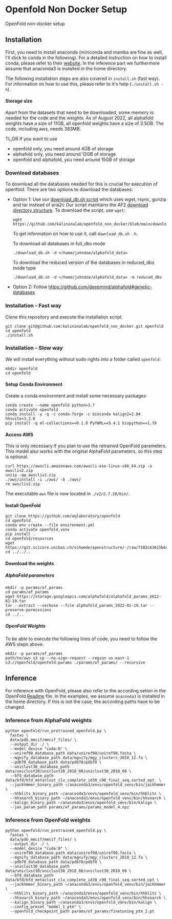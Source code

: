 # Openfold Non Docker Setup
OpenFold non-docker setup

## Installation

First, you need to install anaconda (miniconda and mamba are fine as well, I'll stick to conda in the following). For a detailed instruction on how to install conda, please refer to their [website](https://docs.anaconda.com/anaconda/install/). In the inference part we furthermore assume that anaconda3 is installed in the home directory.

The following installation steps are also covered in `install.sh` (fast way). For information on how to use this, please refer to it's help (`./install.sh -h`).

#### Storage size

Apart from the datasets that need to be downloaded, some memory is needed for the code and the weights. As of August 2022, all alphafold weights have a size of 11GB, all openfold weights have a size of 3.5GB. The code, including aws, needs 383MB.

TL;DR
If you want to use

* openfold only, you need around 4GB of storage
* alphafold only, you need around 12GB of storage
* openfold and alphafold, you need around 15GB of storage

### Download databases

To download all the databases needed for this is crucial for execution of openfold. There are two options to download the databases:

- Option 1: Use our [download_db.sh script](https://github.com/kalininalab/openfold_non_docker/blob/main/download_db.sh) which uses wget, rsync, gunzip and tar instead of aria2c
  Our script maintains the AF2 [download directory structure](https://github.com/deepmind/alphafold#genetic-databases). To download the script, use `wget`:
  
  ```shell
  wget https://github.com/kalininalab/openfold_non_docker/blob/main/download_db.sh
  ```
  
  To get information on how to use it, call `download_db.sh -h`.

  To download all databases in full_dbs mode
  ```shell
  ./download_db.sh -d </home/johndoe/alphafold_data>
  ```

  To download the reduced version of the databases in reduced_dbs mode type
  ```shell
  ./download_db.sh -d </home/johndoe/alphafold_data> -m reduced_dbs
  ```
- Option 2: Follow https://github.com/deepmind/alphafold#genetic-databases

### Installation - Fast way

Clone this repository and execute the installation script.

```shell
git clone git@github.com:kalininalab/openfold_non_docker.git openfold
cd openfold
./install.sh
```

### Installation - Slow way

We will install everything without sudo rights into a folder called `openfold`:

```shell
mkdir openfold
cd openfold
```

#### Setup Conda Environment

Create a conda environment and install some necessary packages

```shell
conda create --name openfold python=3.7
conda activate openfold
conda install -y -q -c conda-forge -c bioconda kalign2=2.04 hhsuite=3.3.0
pip install -q ml-collections==0.1.0 PyYAML==5.4.1 biopython==1.79
```

#### Access AWS

This is only necessary if you plan to use the retrained OpenFold parameters. This model also works with the original AlphaFold parameters, so this step is optional.

```shell
curl https://awscli.amazonaws.com/awscli-exe-linux-x86_64.zip -o awscliv2.zip
unzip -qq awscliv2.zip
./aws/install -i ./aws/ -b ./aws/
rm awscliv2.zip
```
The executable `aws` file is now located in `./v2/2.7.20/bin/`.

#### Install OpenFold

```shell
git clone https://github.com/aqlaboratory/openfold
cd openfold
conda env create --file environment.yml
conda activate openfold_venv
pip install .
cd openfold/resources
wget https://git.scicore.unibas.ch/schwede/openstructure/-/raw/7102c63615b64735c4941278d92b554ec94415f8/modules/mol/alg/src/stereo_chemical_props.txt
cd ../../..
```

#### Download the weights

##### AlphaFold parameters
```shell
mkdir -p params/af_params
cd params/af_params
wget https://storage.googleapis.com/alphafold/alphafold_params_2022-01-19.tar
tar --extract --verbose --file alphafold_params_2022-01-19.tar --preserve-permissions
cd ../..
```

##### OpenFold Weights

To be able to execute the following lines of code, you need to follow the AWS steps above.

```shell
mkdir -p params/of_params
path/to/aws s3 cp --no-sign-request --region us-east-1 s3://openfold/openfold-params ./params/of_params/ --recursive
```

## Inference

For inference with OpenFold, please also refer to the according setion in the OpenFold [Readme](https://github.com/aqlaboratory/openfold#inference) file. In the examples, we assume `anaconda3` is installed in the home directory. If this is not the case, the according paths have to be changed.

### Inference from AlphaFold weights

```shell
python openfold/run_pretrained_openfold.py \
  fastas \
  data/pdb_mmcif/mmcif_files/ \
  --output_dir ./ \
  --model_device "cuda:0" \
  --uniref90_database_path data/uniref90/uniref90.fasta \
  --mgnify_database_path data/mgnify/mgy_clusters_2018_12.fa \
  --pdb70_database_path data/pdb70/pdb70 \
  --uniclust30_database_path data/uniclust30/uniclust30_2018_08/uniclust30_2018_08 \
  --bfd_database_path data/bfd/bfd_metaclust_clu_complete_id30_c90_final_seq.sorted_opt_ \
  --jackhmmer_binary_path ~/anaconda3/envs/openfold_venv/bin/jackhmmer \
  --hhblits_binary_path ~/anaconda3/envs/openfold_venv/bin/hhblits \
  --hhsearch_binary_path ~/anaconda3/envs/openfold_venv/bin/hhsearch \
  --kalign_binary_path ~/anaconda3/envs/openfold_venv/bin/kalign \
  --jax_param_path params/af_params/params_model_4.npz
```

### Inference from OpenFold weights

```shell
python openfold/run_pretrained_openfold.py \
  fastas \
  data/pdb_mmcif/mmcif_files/ \
  --output_dir ./ \
  --model_device "cuda:0" \
  --uniref90_database_path data/uniref90/uniref90.fasta \
  --mgnify_database_path data/mgnify/mgy_clusters_2018_12.fa \
  --pdb70_database_path data/pdb70/pdb70 \
  --uniclust30_database_path data/uniclust30/uniclust30_2018_08/uniclust30_2018_08 \
  --bfd_database_path data/bfd/bfd_metaclust_clu_complete_id30_c90_final_seq.sorted_opt \
  --jackhmmer_binary_path ~/anaconda3/envs/openfold_venv/bin/jackhmmer \
  --hhblits_binary_path ~/anaconda3/envs/openfold_venv/bin/hhblits \
  --hhsearch_binary_path ~/anaconda3/envs/openfold_venv/bin/hhsearch \
  --kalign_binary_path ~/anaconda3/envs/openfold_venv/bin/kalign \
  --config_preset "model_1_ptm" \
  --openfold_checkpoint_path params/of_params/finetuning_ptm_2.pt
```










